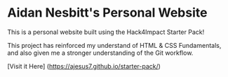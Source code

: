 # Aidan Nesbitt's Personal Website

This is a personal website built using the Hack4Impact Starter Pack!

This project has reinforced my understand of HTML & CSS Fundamentals, and also given me a stronger understanding of the Git workflow.

[Visit it Here] (https://ajesus7.github.io/starter-pack/)
